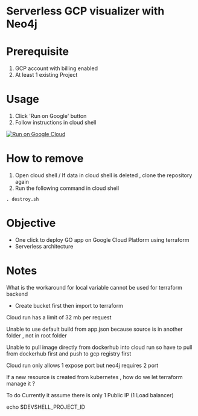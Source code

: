 # Serverless GCP visualizer with Neo4j

# Prerequisite
1. GCP account with billing enabled
2. At least 1 existing Project

# Usage

1. Click 'Run on Google' button
2. Follow instructions in cloud shell

[![Run on Google
Cloud](https://deploy.cloud.run/button.svg)](https://ssh.cloud.google.com/cloudshell/editor?cloudshell_git_repo=https://github.com/mdnurakmal/neo4j-gcp-viz.git&cloudshell_image=gcr.io/cloudrun/button&shellonly=true)


# How to remove
1. Open cloud shell / If data in cloud shell is deleted , clone the repository again
2. Run the following command in cloud shell

```shell
. destroy.sh
```

# Objective
- One click to deploy GO app on Google Cloud Platform using terraform
- Serverless architecture


# Notes
What is the workaround for local variable cannot be used for terraform backend 
- Create bucket first then import to terraform

Cloud run has a limit of 32 mb per request

Unable to use default build from app.json because source is in another folder , not in root folder

Unable to pull image directly from dockerhub into cloud run so have to pull from dockerhub first and push to gcp registry first

Cloud run only allows 1 expose port but neo4j requires 2 port 

If a new resource is created from kubernetes , how do we let terraform manage it ?

To do 
Currently it assume there is only 1 Public IP (1 Load balancer)

echo $DEVSHELL_PROJECT_ID